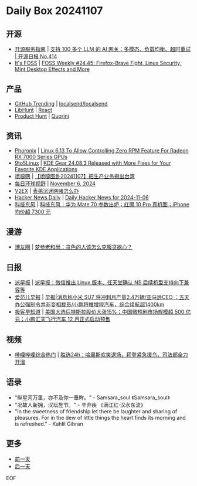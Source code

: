 # Daily Box 20241107

## 开源
- [开源服务指南](https://osguider.com/blog/) | [支持 100 多个 LLM 的 AI 网关：多模态、负载均衡、超时重试 | 开源日报 No.414](https://osguider.com/blog/post/daily/daily-414/)
- [It's FOSS](https://itsfoss.com/) | [FOSS Weekly #24.45: Firefox-Brave Fight, Linux Security, Mint Desktop Effects and More](https://itsfoss.com/newsletter/foss-weekly-24-45/)

## 产品
- [GitHub Trending](https://github.com/trending?since=daily) | [localsend/localsend](https://github.com/localsend/localsend)
- [LibHunt](https://www.libhunt.com/) | [React](https://www.libhunt.com/r/react)
- [Product Hunt](https://www.producthunt.com) | [Quorini](https://www.producthunt.com/posts/quorini)

## 资讯
- [Phoronix](https://www.phoronix.com/) | [Linux 6.13 To Allow Controlling Zero RPM Feature For Radeon RX 7000 Series GPUs](https://www.phoronix.com/news/Linux-6.13-AMDGPU-Zero-Fan)
- [9to5Linux](https://9to5linux.com/) | [KDE Gear 24.08.3 Released with More Fixes for Your Favorite KDE Applications](https://9to5linux.com/kde-gear-24-08-3-released-with-more-fixes-for-your-favorite-kde-applications)
- [喷嚏网](http://www.dapenti.com/blog/blog.asp?subjectid=70&name=xilei) | [【喷嚏图卦20241107】把生产业务搬出台湾](http://www.dapenti.com/blog/more.asp?name=xilei&id=182291)
- [每日环球视野](https://idai.ly/) | [November 6, 2024](http://m.idai.ly/se/a193iG?1730822400)
- [V2EX](https://www.v2ex.com/) | [表弟沉迷网赌怎么办](https://www.v2ex.com/t/1087435)
- [Hacker News Daily](https://www.daemonology.net/hn-daily/) | [Daily Hacker News for 2024-11-06](https://www.daemonology.net/hn-daily/2024-11-06.html)
- [科技东风](https://m.smzdm.com/tag/tn0400v/) | [科技东风｜华为 Mate 70 参数出炉；红魔 10 Pro 真机图；iPhone 均价超 7300 元](https://post.m.smzdm.com/p/am3oon6k/)

## 漫游
- [博友圈](https://www.boyouquan.com/home) | [梦参老和尚：贪色的人该怎么克服贪欲心？](https://www.boyouquan.com/go?from=feed&link=https%3A%2F%2Fwww.buzhuse.com%2Fposts%2Fjiese%2F2024%2Ftan-se-zhi-ren%2F)

## 日报
- [派早报](https://sspai.com/tag/%E6%B4%BE%E6%97%A9%E6%8A%A5) | [派早报：微信推出 Linux 版本、任天堂确认 NS 后续机型支持向下兼容等](https://sspai.com/post/93655)
- [爱范儿早报](https://www.ifanr.com/category/ifanrnews) | [早报|消息称小米 SU7 将冲刺月产量2.4万辆/亚马逊CEO ：五天办公强制令并非变相裁员/小鹏将推增程汽车，综合续航超1400km](https://www.ifanr.com/1605264)
- [极客早知道](https://www.geekpark.net/column/74) | [美国大选后特斯拉股价大涨15%；中国微短剧市场规模超 500 亿元；小鹏汇天飞行汽车 12 月正式启动预售](https://www.geekpark.net/news/342798)

## 视频
- [哔哩哔哩综合热门](https://www.bilibili.com/v/popular/all/) | [胜选24h：哈里斯欢笑退场，拜登紧急援乌，司法部全力开溜](https://b23.tv/BV1GeDSYhEVZ)

## 语录
- "纵星河万里，亦不及你一垂眸。" - Samsara_soul 《Samsara_soul》
- "况故人新拥，汉坛旌节。" - 辛弃疾 《满江红·汉水东流》
- "In the sweetness of friendship let there be laughter and sharing of pleasures. For in the dew of little things the heart finds its morning and is refreshed." - Kahlil Gibran

## 更多
- [前一天](daily-box-20241106.md)
- [后一天](daily-box-20241108.md)

EOF